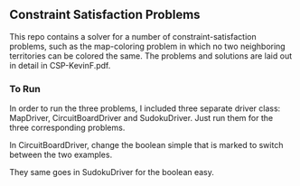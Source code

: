 ## Constraint Satisfaction Problems

This repo contains a solver for a number of constraint-satisfaction problems, such as the map-coloring problem in which no two neighboring territories can be colored the same. The problems and solutions are laid out in detail in CSP-KevinF.pdf.




### To Run

In order to run the three problems, I included three separate driver class: MapDriver, CircuitBoardDriver and SudokuDriver. Just run them for the three corresponding problems. 

In CircuitBoardDriver, change the boolean simple that is marked to switch between the two examples.

They same goes in SudokuDriver for the boolean easy.



